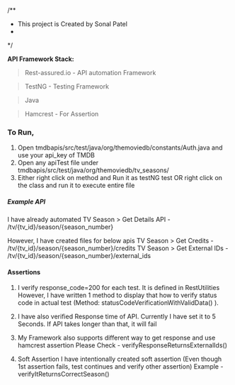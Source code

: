 /**
* This project is Created by Sonal Patel
*
*/

**API Framework Stack:**

>Rest-assured.io - API automation Framework

>TestNG - Testing Framework

>Java

>Hamcrest - For Assertion




### To Run,
1) Open tmdbapis/src/test/java/org/themoviedb/constants/Auth.java and use your api_key of TMDB
2) Open any apiTest file under tmdbapis/src/test/java/org/themoviedb/tv_seasons/
3) Either right click on method and Run it as testNG test OR right click on the class and run it to execute entire file


##### Example API
I have already automated TV Season > Get Details API - /tv/{tv_id}/season/{season_number}

However, I have created files for below apis
TV Season > Get Credits - /tv/{tv_id}/season/{season_number}/credits
TV Season > Get External IDs - /tv/{tv_id}/season/{season_number}/external_ids


#### Assertions
1) I verify response_code=200 for each test. It is defined in RestUtilities
   However, I have written 1 method to display that how to verify status code in actual test (Method: statusCodeVerificationWithValidData() ).

2) I have also verified Response time of API. Currently I have set it to 5 Seconds. If API takes longer than that, it will fail

3) My Framework also supports different way to get response and use hamcrest assertion
   Please Check - verifyResponseReturnsExternalIds()

4) Soft Assertion
   I have intentionally created soft assertion (Even though 1st assertion fails, test continues and verify other assertion)
   Example - verifyItReturnsCorrectSeason()
